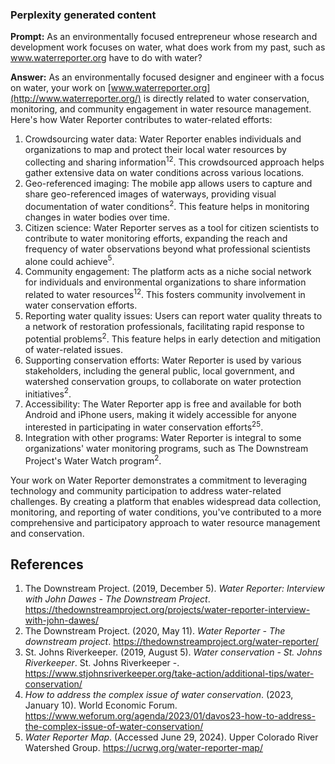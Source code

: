 ### Perplexity generated content

**Prompt:** As an environmentally focused entrepreneur whose research and development work focuses on water, what does work from my past, such as www.waterreporter.org have to do with water?

**Answer:** As an environmentally focused designer and engineer with a focus on water, your work on [www.waterreporter.org](http://www.waterreporter.org/) is directly related to water conservation, monitoring, and community engagement in water resource management. Here's how Water Reporter contributes to water-related efforts:

1. Crowdsourcing water data: Water Reporter enables individuals and organizations to map and protect their local water resources by collecting and sharing information$^1$$^2$. This crowdsourced approach helps gather extensive data on water conditions across various locations.
2. Geo-referenced imaging: The mobile app allows users to capture and share geo-referenced images of waterways, providing visual documentation of water conditions$^2$. This feature helps in monitoring changes in water bodies over time.
3. Citizen science: Water Reporter serves as a tool for citizen scientists to contribute to water monitoring efforts, expanding the reach and frequency of water observations beyond what professional scientists alone could achieve$^5$.
4. Community engagement: The platform acts as a niche social network for individuals and environmental organizations to share information related to water resources$^1$$^2$. This fosters community involvement in water conservation efforts.
5. Reporting water quality issues: Users can report water quality threats to a network of restoration professionals, facilitating rapid response to potential problems$^2$. This feature helps in early detection and mitigation of water-related issues.
6. Supporting conservation efforts: Water Reporter is used by various stakeholders, including the general public, local government, and watershed conservation groups, to collaborate on water protection initiatives$^2$.
7. Accessibility: The Water Reporter app is free and available for both Android and iPhone users, making it widely accessible for anyone interested in participating in water conservation efforts$^2$$^5$.
8. Integration with other programs: Water Reporter is integral to some organizations' water monitoring programs, such as The Downstream Project's Water Watch program$^2$.

Your work on Water Reporter demonstrates a commitment to leveraging technology and community participation to address water-related challenges. By creating a platform that enables widespread data collection, monitoring, and reporting of water conditions, you've contributed to a more comprehensive and participatory approach to water resource management and conservation.

## References

1. The Downstream Project. (2019, December 5). *Water Reporter: Interview with John Dawes - The Downstream Project*. https://thedownstreamproject.org/projects/water-reporter-interview-with-john-dawes/
2. The Downstream Project. (2020, May 11). *Water Reporter - The downstream project*. https://thedownstreamproject.org/water-reporter/
3. St. Johns Riverkeeper. (2019, August 5). *Water conservation - St. Johns Riverkeeper*. St. Johns Riverkeeper -. https://www.stjohnsriverkeeper.org/take-action/additional-tips/water-conservation/
4. *How to address the complex issue of water conservation*. (2023, January 10). World Economic Forum. https://www.weforum.org/agenda/2023/01/davos23-how-to-address-the-complex-issue-of-water-conservation/
5. *Water Reporter Map*. (Accessed June 29, 2024). Upper Colorado River Watershed Group. https://ucrwg.org/water-reporter-map/